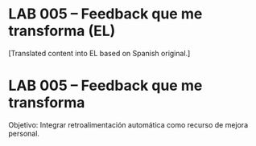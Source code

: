# LAB 005 – Feedback que me transforma (EL)

[Translated content into EL based on Spanish original.]

# LAB 005 – Feedback que me transforma

Objetivo: Integrar retroalimentación automática como recurso de mejora personal.